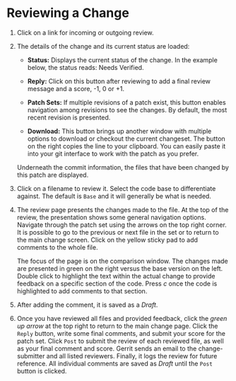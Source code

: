 # Reviewing a Change

1. Click on a link for incoming or outgoing review.

2. The details of the change and its current status are loaded:

   * **Status:** Displays the current status of the change. In the
     example below, the status reads: Needs Verified.

   * **Reply:** Click on this button after reviewing to add a final
     review message and a score, -1, 0 or +1.

   * **Patch Sets:** If multiple revisions of a patch exist, this button
     enables navigation among revisions to see the changes. By default,
     the most recent revision is presented.

   * **Download:** This button brings up another window with multiple
     options to download or checkout the current changeset. The button on
     the right copies the line to your clipboard. You can easily paste it
     into your git interface to work with the patch as you prefer.

   Underneath the commit information, the files that have been changed by
   this patch are displayed.

3. Click on a filename to review it. Select the code base to differentiate
   against. The default is `Base` and it will generally be
   what is needed.

4. The review page presents the changes made to the file. At the top of
   the review, the presentation shows some general navigation options.
   Navigate through the patch set using the arrows on the top
   right corner. It is possible to go to the previous or next file in the
   set or to return to the main change screen. Click on the yellow sticky
   pad to add comments to the whole file.

   The focus of the page is on the comparison window. The changes made
   are presented in green on the right versus the base version on the left.
   Double click to highlight the text within the actual change to provide
   feedback on a specific section of the code. Press *c* once the code is
   highlighted to add comments to that section.

5. After adding the comment, it is saved as a *Draft*.

6. Once you have reviewed all files and provided feedback, click the
   *green up arrow* at the top right to return to the main change page. Click
   the `Reply` button, write some final comments, and submit your score for
   the patch set. Click `Post` to submit the review of each reviewed file, as
   well as your final comment and score. Gerrit sends an email to the
   change-submitter and all listed reviewers. Finally, it logs the review
   for future reference. All individual comments are saved as *Draft* until
   the `Post` button is clicked.
